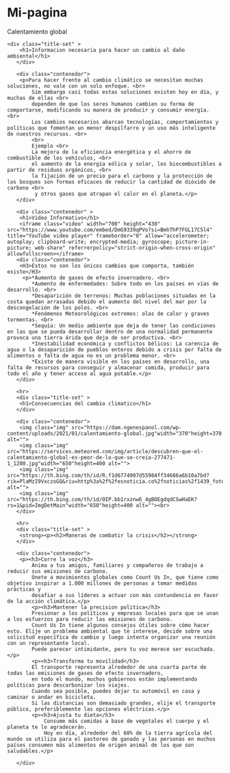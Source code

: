# Mi-pagina
Calentamiento global
<html lang="en">
<head>
    <meta charset="UTF-8">
    <meta name="viewport" content="width=device-width, initial-scale=1.0">
    <link rel="stylesheet" href="calentamiento.css">
    <title>CALENTAMIENTO GLOBAL</title>

</head>
<body>
    
    <div class="title-set" > 
        <h1>Informacion necesaria para hacer un cambio al daño ambiental</h1>
       </div>  

       <div class="contenedor">
        <p>Para hacer frente al cambio climático se necesitan muchas soluciones, no vale con un solo enfoque. <br>
            Sim embargo casi todas estas soluciones existen hoy en día, y muchas de ellas <br>
            dependen de que los seres humanos cambien su forma de comportarse, modificando su manera de producir y consumir energía. <br>
            Los cambios necesarios abarcan tecnologías, comportamientos y políticas que fomentan un menor despilfarro y un uso más inteligente de nuestros recursos. <br>
            <br>
            Ejemplo <br>
            La mejora de la eficiencia energética y el ahorro de combustible de los vehículos, <br>
            el aumento de la energía eólica y solar, los biocombustibles a partir de residuos orgánicos, <br>
            la fijación de un precio para el carbono y la protección de los bosques son formas eficaces de reducir la cantidad de dióxido de carbono <br>
             y otros gases que atrapan el calor en el planeta.</p>
       </div> 

       <div class="contenedor" > 
        <h1>Video Informativo</h1>
        <iframe class="video" width="700" height="430" src="https://www.youtube.com/embed/DmG9339qPVo?si=BmhThP7FGL17C5l4" title="YouTube video player" frameborder="0" allow="accelerometer; autoplay; clipboard-write; encrypted-media; gyroscope; picture-in-picture; web-share" referrerpolicy="strict-origin-when-cross-origin" allowfullscreen></iframe>
       <div class="contenedor">
        <H3>Estos no son los únicos cambios que comporta, también existe</H3>
         <p>*Aumento de gases de efecto invernadero. <br>
            *Aumento de enfermedades: Sobre todo en los países en vías de desarrollo. <br>
            *Desaparición de terrenos: Muchas poblaciones situadas en la costa quedan arrasadas debido el aumento del nivel del mar por la descongelación de los polos. <br>
            *Fenómenos Meteorológicos extremos: olas de calor y graves tormentas. <br>
            *Sequía: Un medio ambiente que deja de tener las condiciones en las que se pueda desarrollar dentro de una normalidad permanente provoca una tierra árida que deja de ser productiva. <br>
            *Inestabilidad económica y conflictos bélicos: La carencia de agua o la desaparición de pueblos enteros debido a crisis por falta de alimentos o falta de agua no es un problema menor. <br>
            *Existe de manera visible en los países en desarrollo, una falta de recursos para conseguir y almacenar comida, producir para todo el año y tener acceso al agua potable.</p>
       </div> 

       <hr>
       <div class="title-set" > 
        <h1>Consecuencias del cambio climatico</h1>
       </div>  

       <div class="contenedor">
        <img class="img" src="https://dam.ngenespanol.com/wp-content/uploads/2021/01/calentamiento-global.jpg"width="370"height=370 alt="">
        <img class="img" src="https://services.meteored.com/img/article/descubren-que-el-calentamiento-global-es-peor-de-lo-que-se-creia-277471-1_1280.jpg"width="650"height=400 alt="">
        <img class="img" src="https://th.bing.com/th/id/R.f1d6774907d55984ff34686a6b10a7bd?rik=PlaMzI9VxczoGQ&riu=http%3a%2f%2fesnoticia.co%2fnoticias%2f1439_fotoface_59627.jpeg&ehk=o9Os%2fNJajgYPAncZ3v2hSdGMhQompB5HdBYnMX6I704%3d&risl=&pid=ImgRaw&r=0"width="650"height=400 alt="">
        <img class="img" src="https://th.bing.com/th/id/OIP.bb1rxznw6_4gBOEgdqdCSwHaEK?rs=1&pid=ImgDetMain"width="650"height=400 alt=""><br>
       </div> 

       <hr>
       <div class="title-set" > 
        <strong><p><h2>Maneras de combatir la crisis</h2></strong>
       </div>  
        
       <div class="contenedor">
        <p><h3>Corre la voz</h3>
            Anima a tus amigos, familiares y compañeros de trabajo a reducir sus emisiones de carbono. 
            Únete a movimientos globales como Count Us In, que tiene como objetivo inspirar a 1.000 millones de personas a tomar medidas prácticas y
            desafiar a sus líderes a actuar con más contundencia en favor de la acción climática.</p>
            <p><h3>Mantener la precision politica</h3>
            Presionar a los políticos y empresas locales para que se unan a los esfuerzos para reducir las emisiones de carbono.
            Count Us In tiene algunos consejos útiles sobre cómo hacer esto. Elije un problema ambiental que te interese, decide sobre una solicitud específica de cambio y luego intenta organizar una reunión con un representante local.
            Puede parecer intimidante, pero tu voz merece ser escuchada.</p>
            <p><h3>Transforma tu movilidad</h3>
            El transporte representa alrededor de una cuarta parte de todas las emisiones de gases de efecto invernadero,
            en todo el mundo, muchos gobiernos están implementando políticas para descarbonizar los viajes. 
            Cuando sea posible, puedes dejar tu automóvil en casa y caminar o andar en bicicleta.
            Si las distancias son demasiado grandes, elije el transporte público, preferiblemente las opciones eléctricas.</p>
            <p><h3>Ajusta tu dieta</h3>
                Consume más comidas a base de vegetales el cuerpo y el planeta te lo agradecerán. 
                Hoy en día, alrededor del 60% de la tierra agrícola del mundo se utiliza para el pastoreo de ganado y las personas en muchos países consumen más alimentos de origen animal de los que son saludables.</p>

       </div> 
</body>
</html>
